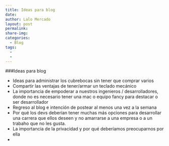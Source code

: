 ```yaml
---
title: Ideas para blog
date: 
author: Lalo Mercado
layout: post
permalink: 
share-img: 
categories:
  - Blog
tags:
  - 
  - 
---
```


###Ideas para blog

- Ideas para administrar los cubrebocas sin tener que comprar varios
- Compartir las ventajas de tener/armar un teclado mecánico
- La importancia de empoderar a nuestros ingenieros / desarrolladores, donde no es necesario tener una mac o equipo fancy para destacar o ser desarrollador
- Regreso al blog e intención de postear al menos una vez a la semana
- Por qué los devs deberían tener muchas más opciones para desarrollar una carrera que ellos deseen y no amarrarse a una empresa o a un trabaho que no les gusta.
- La importancia de la privacidad y por qué deberíamos preocuparnos por ella
- 
